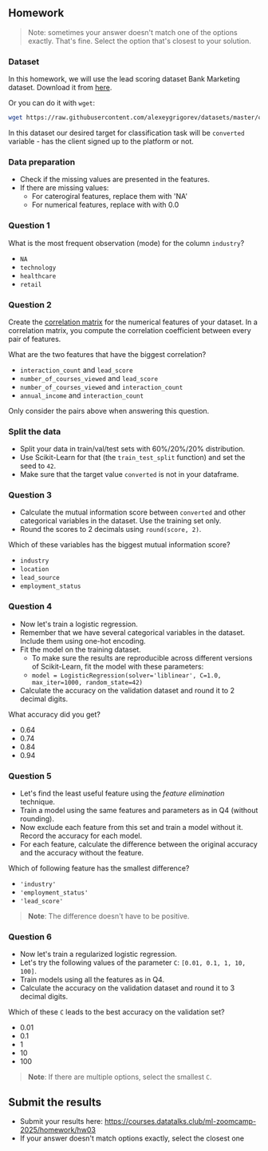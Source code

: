 ## Homework

> Note: sometimes your answer doesn't match one of the options exactly.
> That's fine.
> Select the option that's closest to your solution.

### Dataset

In this homework, we will use the lead scoring dataset Bank Marketing dataset. Download it from [here](https://raw.githubusercontent.com/alexeygrigorev/datasets/master/course_lead_scoring.csv).

Or you can do it with `wget`:

```bash
wget https://raw.githubusercontent.com/alexeygrigorev/datasets/master/course_lead_scoring.csv
```

In this dataset our desired target for classification task will be `converted` variable - has the client signed up to the platform or not.

### Data preparation

- Check if the missing values are presented in the features.
- If there are missing values:
  - For caterogiral features, replace them with 'NA'
  - For numerical features, replace with with 0.0

### Question 1

What is the most frequent observation (mode) for the column `industry`?

- `NA`
- `technology`
- `healthcare`
- `retail`

### Question 2

Create the [correlation matrix](https://www.google.com/search?q=correlation+matrix) for the numerical features of your dataset.
In a correlation matrix, you compute the correlation coefficient between every pair of features.

What are the two features that have the biggest correlation?

- `interaction_count` and `lead_score`
- `number_of_courses_viewed` and `lead_score`
- `number_of_courses_viewed` and `interaction_count`
- `annual_income` and `interaction_count`

Only consider the pairs above when answering this question.

### Split the data

- Split your data in train/val/test sets with 60%/20%/20% distribution.
- Use Scikit-Learn for that (the `train_test_split` function) and set the seed to `42`.
- Make sure that the target value `converted` is not in your dataframe.

### Question 3

- Calculate the mutual information score between `converted` and other categorical variables in the dataset. Use the training set only.
- Round the scores to 2 decimals using `round(score, 2)`.

Which of these variables has the biggest mutual information score?

- `industry`
- `location`
- `lead_source`
- `employment_status`

### Question 4

- Now let's train a logistic regression.
- Remember that we have several categorical variables in the dataset. Include them using one-hot encoding.
- Fit the model on the training dataset.
  - To make sure the results are reproducible across different versions of Scikit-Learn, fit the model with these parameters:
  - `model = LogisticRegression(solver='liblinear', C=1.0, max_iter=1000, random_state=42)`
- Calculate the accuracy on the validation dataset and round it to 2 decimal digits.

What accuracy did you get?

- 0.64
- 0.74
- 0.84
- 0.94

### Question 5

- Let's find the least useful feature using the _feature elimination_ technique.
- Train a model using the same features and parameters as in Q4 (without rounding).
- Now exclude each feature from this set and train a model without it. Record the accuracy for each model.
- For each feature, calculate the difference between the original accuracy and the accuracy without the feature.

Which of following feature has the smallest difference?

- `'industry'`
- `'employment_status'`
- `'lead_score'`

> **Note**: The difference doesn't have to be positive.

### Question 6

- Now let's train a regularized logistic regression.
- Let's try the following values of the parameter `C`: `[0.01, 0.1, 1, 10, 100]`.
- Train models using all the features as in Q4.
- Calculate the accuracy on the validation dataset and round it to 3 decimal digits.

Which of these `C` leads to the best accuracy on the validation set?

- 0.01
- 0.1
- 1
- 10
- 100

> **Note**: If there are multiple options, select the smallest `C`.

## Submit the results

- Submit your results here: https://courses.datatalks.club/ml-zoomcamp-2025/homework/hw03
- If your answer doesn't match options exactly, select the closest one

